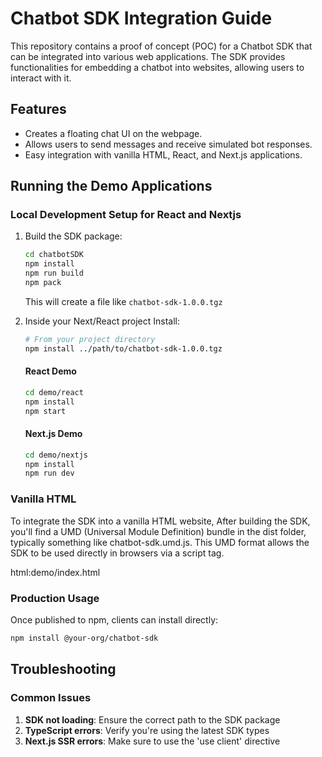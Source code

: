 # Chatbot SDK Integration Guide

This repository contains a proof of concept (POC) for a Chatbot SDK that can be integrated into various web applications. The SDK provides functionalities for embedding a chatbot into websites, allowing users to interact with it.

## Features

- Creates a floating chat UI on the webpage.
- Allows users to send messages and receive simulated bot responses.
- Easy integration with vanilla HTML, React, and Next.js applications.

## Running the Demo Applications

### Local Development Setup for React and Nextjs

1. Build the SDK package:
   ```bash
   cd chatbotSDK
   npm install
   npm run build
   npm pack
   ```
   This will create a file like `chatbot-sdk-1.0.0.tgz`

2. Inside your Next/React project Install:
   ```bash
   # From your project directory
   npm install ../path/to/chatbot-sdk-1.0.0.tgz
   ```
   #### React Demo
    ```bash
    cd demo/react
    npm install
    npm start
    ```

    #### Next.js Demo
    ```bash
    cd demo/nextjs
    npm install
    npm run dev
    ```

### Vanilla HTML

To integrate the SDK into a vanilla HTML website, After building the SDK, you'll find a UMD (Universal Module Definition) bundle in the dist folder, typically something like chatbot-sdk.umd.js. This UMD format allows the SDK to be used directly in browsers via a script tag.

html:demo/index.html

### Production Usage
Once published to npm, clients can install directly:
```bash
npm install @your-org/chatbot-sdk
```

## Troubleshooting

### Common Issues
1. **SDK not loading**: Ensure the correct path to the SDK package
2. **TypeScript errors**: Verify you're using the latest SDK types
3. **Next.js SSR errors**: Make sure to use the 'use client' directive
